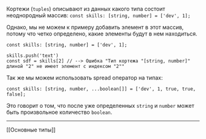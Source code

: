 Кортежи (`tuples`) описывают из данных какого типа состоит неоднородный массив:
`const skills: [string, number] = ['dev', 1];`

Однако, мы не можем к примеру добавить элемент в этот массив, потому что четко определено, какие элементы будут в нем находиться.

```
const skills: [string, number] = ['dev', 1];

skills.push('text')
const sdf = skills[2] // --> Ошибка "Тип кортежа "[string, number]" длиной "2" не имеет элемент с индексом "2""
```

Так же мы можем использовать spread оператор на типах:
```
const skills: [string, number, ...boolean[]] = ['dev', 1, true, true, false];
```

Это говорит о том, что после уже определенных `string` и `number` может быть произвольное количество `boolean`.

---
[[Основные типы]]